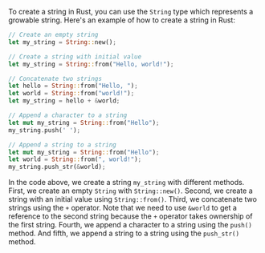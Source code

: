 To create a string in Rust, you can use the `String` type which represents a growable string. Here's an example of how to create a string in Rust:

```rust
// Create an empty string
let my_string = String::new();

// Create a string with initial value
let my_string = String::from("Hello, world!");

// Concatenate two strings
let hello = String::from("Hello, ");
let world = String::from("world!");
let my_string = hello + &world;

// Append a character to a string
let mut my_string = String::from("Hello");
my_string.push(' ');

// Append a string to a string
let mut my_string = String::from("Hello");
let world = String::from(", world!");
my_string.push_str(&world);
```

In the code above, we create a string `my_string` with different methods. First, we create an empty `String` with `String::new()`. Second, we create a string with an initial value using `String::from()`. Third, we concatenate two strings using the `+` operator. Note that we need to use `&world` to get a reference to the second string because the `+` operator takes ownership of the first string. Fourth, we append a character to a string using the `push()` method. And fifth, we append a string to a string using the `push_str()` method.